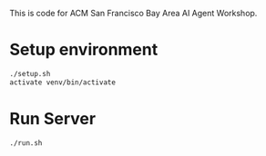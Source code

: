 This is code for ACM San Francisco Bay Area AI Agent Workshop.

# Setup environment
```bash
./setup.sh
activate venv/bin/activate
```

# Run Server
```bash
./run.sh
```
